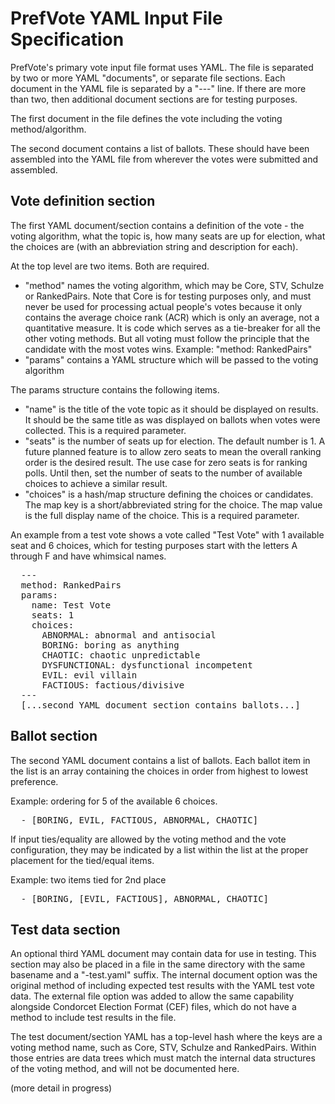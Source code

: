 # PrefVote YAML Input File Specification

PrefVote's primary vote input file format uses YAML.
The file is separated by two or more YAML "documents", or separate file sections.
Each document in the YAML file is separated by a "---" line.
If there are more than two, then additional document sections are for testing purposes.

The first document in the file defines the vote including the voting method/algorithm.

The second document contains a list of ballots.
These should have been assembled into the YAML file from wherever the votes were submitted and assembled.

## Vote definition section
The first YAML document/section contains a definition of the vote - the voting algorithm, what the topic is, how many seats are up for election, what the choices are (with an abbreviation string and description for each).

At the top level are two items. Both are required.

* "method" names the voting algorithm, which may be Core, STV, Schulze or RankedPairs. Note that Core is for testing purposes only, and must never be used for processing actual people's votes because it only contains the average choice rank (ACR) which is only an average, not a quantitative measure. It is code which serves as a tie-breaker for all the other voting methods. But all voting must follow the principle that the candidate with the most votes wins.
Example: "method: RankedPairs"
* "params" contains a YAML structure which will be passed to the voting algorithm

The params structure contains the following items.

* "name" is the title of the vote topic as it should be displayed on results. It should be the same title as was displayed on ballots when votes were collected. This is a required parameter.
* "seats" is the number of seats up for election. The default number is 1. A future planned feature is to allow zero seats to mean the overall ranking order is the desired result. The use case for zero seats is for ranking polls. Until then, set the number of seats to the number of available choices to achieve a similar result.
* "choices" is a hash/map structure defining the choices or candidates. The map key is a short/abbreviated string for the choice. The map value is the full display name of the choice. This is a required parameter.

An example from a test vote shows a vote called "Test Vote" with 1 available seat and 6 choices, which for testing purposes start with the letters A through F and have whimsical names.

<pre>
  ---
  method: RankedPairs
  params:
    name: Test Vote
    seats: 1
    choices:
      ABNORMAL: abnormal and antisocial
      BORING: boring as anything
      CHAOTIC: chaotic unpredictable
      DYSFUNCTIONAL: dysfunctional incompetent
      EVIL: evil villain
      FACTIOUS: factious/divisive
  ---
  [...second YAML document section contains ballots...]
</pre>

## Ballot section

The second YAML document contains a list of ballots.
Each ballot item in the list is an array containing the choices in order from highest to lowest preference.

Example: ordering for 5 of the available 6 choices.
<pre>
  - [BORING, EVIL, FACTIOUS, ABNORMAL, CHAOTIC]
</pre>

If input ties/equality are allowed by the voting method and the vote configuration, they may be indicated by a
list within the list at the proper placement for the tied/equal items.

Example: two items tied for 2nd place
<pre>
  - [BORING, [EVIL, FACTIOUS], ABNORMAL, CHAOTIC]
</pre>

## Test data section

An optional third YAML document may contain data for use in testing.
This section may also be placed in a file in the same directory
with the same basename and a "-test.yaml" suffix.
The internal document option was the original method of
including expected test results with the YAML test vote data.
The external file option was added to allow the same capability alongside
Condorcet Election Format (CEF) files,
which do not have a method to include test results in the file.

The test document/section YAML has a top-level hash where the keys are a voting method name,
such as Core, STV, Schulze and RankedPairs.
Within those entries are data trees which must match the internal data structures of the
voting method, and will not be documented here.

(more detail in progress)
